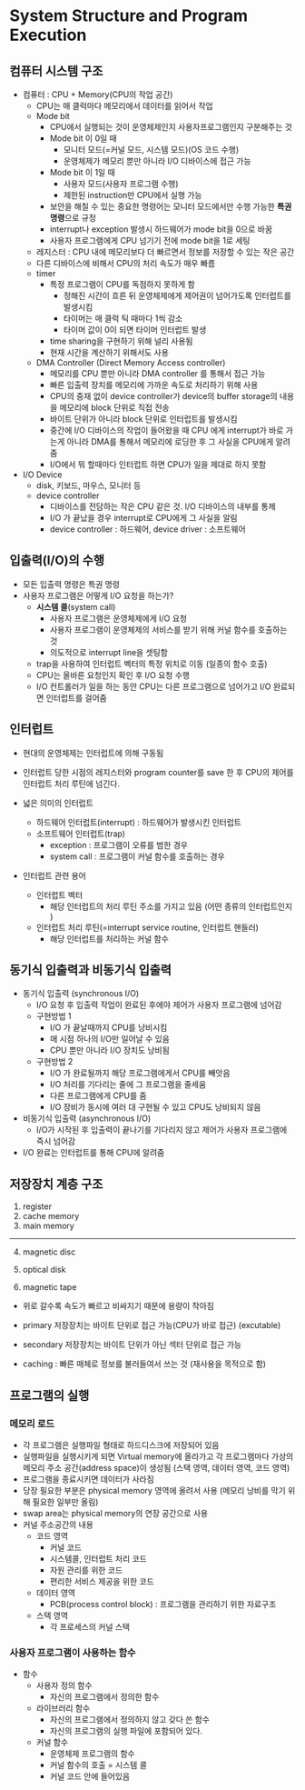 # System Structure and Program Execution

## 컴퓨터 시스템 구조

- 컴퓨터 : CPU + Memory(CPU의 작업 공간)
  - CPU는 매 클럭마다 메모리에서 데이터를 읽어서 작업
  - Mode bit
    - CPU에서 실행되는 것이 운영체제인지 사용자프로그램인지 구분해주는 것
    - Mode bit 이 0일 때 
      - 모니터 모드(=커널 모드, 시스템 모드)(OS 코드 수행)
      - 운영체제가 메모리 뿐만 아니라 I/O 디바이스에 접근 가능
    - Mode bit 이 1일 때 
      - 사용자 모드(사용자 프로그램 수행)
      - 제한된 instruction만 CPU에서 실행 가능
    - 보안을 해칠 수 있는 중요한 명령어는 모니터 모드에서만 수행 가능한 **특권 명령**으로 규정
    - interrupt나 exception 발생시 하드웨어가 mode bit을 0으로 바꿈
    - 사용자 프로그램에게 CPU 넘기기 전에 mode bit을 1로 세팅
  - 레지스터 : CPU 내에 메모리보다 더 빠르면서 정보를 저장할 수 있는 작은 공간 
  - 다른 디바이스에 비해서 CPU의 처리 속도가 매우 빠름 
  - timer
    - 특정 프로그램이 CPU를 독점하지 못하게 함
      - 정해진 시간이 흐른 뒤 운영체제에게 제어권이 넘어가도록 인터럽트를 발생시킴
      - 타이머는 매 클럭 틱 때마다 1씩 감소
      - 타이머 값이 0이 되면 타이머 인터럽트 발생
    - time sharing을 구현하기 위해 널리 사용됨
    - 현재 시간을 계산하기 위해서도 사용 
  - DMA Controller (Direct Memory Access controller)
    - 메모리를 CPU 뿐만 아니라 DMA controller 를 통해서 접근 가능
    - 빠른 입출력 장치를 메모리에 가까운 속도로 처리하기 위해 사용
    - CPU의 중재 없이 device controller가 device의 buffer storage의 내용을 메모리에 block 단위로 직접 전송
    - 바이트 단위가 아니라 block 단위로 인터럽트를 발생시킴
    - 중간에 I/O 디바이스의 작업이 들어왔을 때 CPU 에게 interrupt가 바로 가는게 아니라 DMA를 통해서 메모리에 로딩한 후 그 사실을 CPU에게 알려줌 
    - I/O에서 뭐 할때마다 인터럽트 하면 CPU가 일을 제대로 하지 못함 
- I/O Device 
  - disk, 키보드, 마우스, 모니터 등 
  - device controller 
    - 디바이스를 전담하는 작은 CPU 같은 것. I/O 디바이스의 내부를 통제 
    - I/O 가 끝났을 경우 interrupt로 CPU에게 그 사실을 알림
    - device controller : 하드웨어, device driver : 소프트웨어 



 ## 입출력(I/O)의 수행

- 모든 입출력 명령은 특권 명령
- 사용자 프로그램은 어떻게 I/O 요청을 하는가?
  - **시스템 콜**(system call)
    - 사용자 프로그램은 운영체제에게 I/O 요청
    - 사용자 프로그램이 운영체제의 서비스를 받기 위해 커널 함수를 호출하는 것 
    - 의도적으로 interrupt line을 셋팅함
  - trap을 사용하여 인터럽트 벡터의 특정 위치로 이동 (일종의 함수 호출)
  - CPU는 올바른 요청인지 확인 후 I/O 요청 수행
  - I/O 컨트롤러가 일을 하는 동안 CPU는 다른 프로그램으로 넘어가고 I/O 완료되면 인터럽트를 걸어줌 



## 인터럽트

- 현대의 운영체제는 인터럽트에 의해 구동됨
- 인터럽트 당한 시점의 레지스터와 program counter를 save 한 후 CPU의 제어를 인터럽트 처리 루틴에 넘긴다. 
- 넓은 의미의 인터럽트
  - 하드웨어 인터럽트(interrupt) : 하드웨어가 발생시킨 인터럽트
  - 소프트웨어 인터럽트(trap) 
    - exception : 프로그램이 오류를 범한 경우
    - system call : 프로그램이 커널 함수를 호출하는 경우 

- 인터럽트 관련 용어
  - 인터럽트 벡터
    - 해당 인터럽트의 처리 루틴 주소를 가지고 있음 (어떤 종류의 인터럽트인지 )
  - 인터럽트 처리 루틴(=interrupt service routine, 인터럽트 핸들러)
    - 해당 인터럽트를 처리하는 커널 함수



## 동기식 입출력과 비동기식 입출력

- 동기식 입출력 (synchronous I/O)
  - I/O 요청 후 입출력 작업이 완료된 후에야 제어가 사용자 프로그램에 넘어감 
  - 구현방법 1
    - I/O 가 끝날때까지 CPU를 낭비시킴 
    - 매 시점 하나의 I/O만 일어날 수 있음
    - CPU 뿐만 아니라 I/O 장치도 낭비됨
  - 구현방법 2
    - I/O 가 완료될까지 해당 프로그램에게서 CPU를 빼앗음 
    - I/O 처리를 기다리는 줄에 그 프로그램을 줄세움 
    - 다른 프로그램에게 CPU를 줌 
    - I/O 장비가 동시에 여러 대 구현될 수 있고 CPU도 낭비되지 않음
- 비동기식 입출력 (asynchronous I/O)
  - I/O가 시작된 후 입출력이 끝나기를 기다리지 않고 제어가 사용자 프로그램에 즉시 넘어감
- I/O 완료는 인터럽트를 통해 CPU에 알려줌 



## 저장장치 계층 구조

1. register
2. cache memory
3. main memory

---------------

4. magnetic disc

5. optical disk

6. magnetic tape

- 위로 갈수록 속도가 빠르고 비싸지기 때문에 용량이 작아짐 

- primary 저장장치는 바이트 단위로 접근 가능(CPU가 바로 접근) (excutable)
- secondary 저장장치는 바이트 단위가 아닌 섹터 단위로 접근 가능 
- caching : 빠른 매체로 정보를 불러들여서 쓰는 것 (재사용을 목적으로 함)



## 프로그램의 실행

### 메모리 로드

- 각 프로그램은 실행파일 형태로 하드디스크에 저장되어 있음
- 실행파일을 실행시키게 되면 Virtual memory에 올라가고 각 프로그램마다 가상의 메모리 주소 공간(address space)이 생성됨 (스택 영역, 데이터 영역, 코드 영역)
- 프로그램을 종료시키면 데이터가 사라짐
- 당장 필요한 부분은 physical memory 영역에 올려서 사용 (메모리 낭비를 막기 위해 필요한 일부만 올림)
- swap area는 physical memory의 연장 공간으로 사용
- 커널 주소공간의 내용
  - 코드 영역
    - 커널 코드
    - 시스템콜, 인터럽트 처리 코드
    - 자원 관리를 위한 코드
    - 편리한 서비스 제공을 위한 코드
  - 데이터 영역
    - PCB(process control block) : 프로그램을 관리하기 위한 자료구조
  - 스택 영역
    - 각 프로세스의 커널 스택

### 사용자 프로그램이 사용하는 함수

- 함수
  - 사용자 정의 함수
    - 자신의 프로그램에서 정의한 함수
  - 라이브러리 함수
    - 자신의 프로그램에서 정의하지 않고 갖다 쓴 함수
    - 자신의 프로그램의 실행 파일에 포함되어 있다. 
  - 커널 함수
    - 운영체제 프로그램의 함수
    - 커널 함수의 호출 = 시스템 콜
    - 커널 코드 안에 들어있음